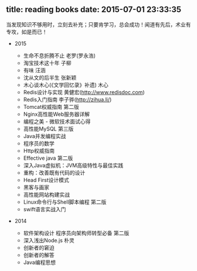 title: reading books
date: 2015-07-01 23:33:35
---
当发现知识不够用时，立刻去补充；只要肯学习，总会成功！闻道有先后，术业有专攻，如是而已！

- 2015
    - 生命不息折腾不止 老罗(罗永浩)
    - 淘宝技术这十年  子柳
    - 有味  汪涵
    - 沈从文的后半生 张新颖
    - 木心谈木心(《文学回忆录》补遗)  木心
    - Redis设计与实现 黄健宏(http://www.redisdoc.com)
    - Redis入门指南 李子骅(http://zihua.li/)
    - Tomcat权威指南 第二版
    + Nginx高性能Web服务器详解
    + 编程之美 - 微软技术面试心得
    + 高性能MySQL 第三版
    + Java并发编程实战
    + 程序员的数学
    + Http权威指南
    + Effective java 第二版
    + 深入Java虚拟机：JVM高级特性与最佳实践
    + 重构：改善既有代码的设计
    + Head First设计模式
    + 黑客与画家
    + 高性能网站构建实战
    + Linux命令行与Shell脚本编程 第二版
    + swift语言实战入门
    
- 2014
    + 软件架构设计 程序员向架构师转型必备  第二版
    + 深入浅出Node.js  朴灵
    + 创新者的窘迫
    + 创新者的解答
    + Java编程思想